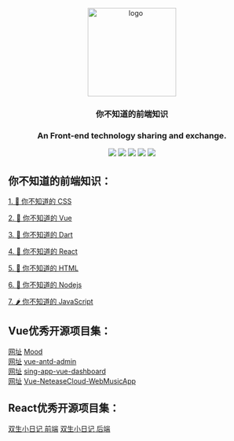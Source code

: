 <p align="center">
  <a href="https://github.com/shunyue1320/frontend-question" target="_blank">
    <img width="180" src="https://iconfont.alicdn.com/t/1b67e9e2-e6db-429e-8a47-5d32d9d89f9b.png" alt="logo">
  </a>
</p>

<div align="center">
<h3>你不知道的前端知识<h3>

An Front-end technology sharing and exchange.

[![](https://img.shields.io/badge/Juejin-掘金-007FFF)](https://juejin.im/user/3702810894152983)
[![](https://img.shields.io/badge/CSDN-博客-E33E33)](https://blog.csdn.net/qq_41614928)
[![](https://img.shields.io/badge/Zhihu-知乎-0084FF)](https://www.zhihu.com/people/shun-yue-45)
[![](https://img.shields.io/badge/bilili-哔哩哔哩-FF69b4)](https://space.bilibili.com/475498258)
[![](https://img.shields.io/badge/公众号-爱看编程-7ED957)](#爱看编程)

</div>


## 你不知道的前端知识：

[1. 🍦 你不知道的 CSS](https://github.com/shunyue1320/frontend-question/blob/master/你不知道的CSS.md)  

[2. 🌾 你不知道的 Vue](https://github.com/shunyue1320/frontend-question/blob/master/你不知道的Vue.md)  

[3. 🌱 你不知道的 Dart](https://github.com/shunyue1320/frontend-question/blob/master/你不知道的Dart.md)  

[4. 🍆 你不知道的 React](https://github.com/shunyue1320/frontend-question/blob/master/你不知道的React.md)  

[5. 🍨 你不知道的 HTML](https://github.com/shunyue1320/frontend-question/blob/master/你不知道的HTML.md)  

[6. 🥗 你不知道的 Nodejs](https://github.com/shunyue1320/frontend-question/blob/master/你不知道的Nodejs.md)  

[7. 🌶 你不知道的 JavaScript](https://github.com/shunyue1320/frontend-question/blob/master/你不知道的JavaScript.md)  



## Vue优秀开源项目集：  
[网址](https://raindays.cn/1400) [Mood](https://github.com/wsydxiangwang/Mood)  
[网址](https://iczer.gitee.io/vue-antd-admin/#/login) [vue-antd-admin](https://github.com/iczer/vue-antd-admin)  
[网址](https://demo.flatlogic.com/sing-app-vue-dashboard/#/app/dashboard) [sing-app-vue-dashboard](https://github.com/flatlogic/sing-app-vue-dashboard)  
[网址](http://123.56.175.108/#/individuation) [Vue-NeteaseCloud-WebMusicApp](https://github.com/daoshengfu/Vue-NeteaseCloud-WebMusicApp)  


## React优秀开源项目集： 
[双生小日记 前端](https://github.com/oh-bear/2life.git) [双生小日记 后端](https://github.com/airingursb/2life-server)